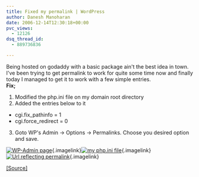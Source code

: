 ```yaml
---
title: Fixed my permalink | WordPress
author: Danesh Manoharan
date: 2006-12-14T12:30:18+00:00
pvc_views:
  - 12126
dsq_thread_id:
  - 889736836

---
```

Being hosted on godaddy with a basic package ain't the best idea in town. I've been trying to get permalink to work for quite some time now and finally today I managed to get it to work with a few simple entries.  
**Fix;**

1. Modified the php.ini file on my domain root directory  
2. Added the entries below to it

  * cgi.fix_pathinfo = 1
  * cgi.force_redirect = 0

3. Goto WP's Admin -> Options -> Permalinks. Choose you desired option and save.

[<img src="/techblog/wp-content/uploads/2006/12/wp-admin.thumbnail.png" id="image6" alt="WP-Admin page" />][1]{.imagelink}[<img src="/techblog/wp-content/uploads/2006/12/php-ini.thumbnail.png" id="image8" alt="my php.ini file" />][2]{.imagelink}[<img src="/techblog/wp-content/uploads/2006/12/url.thumbnail.png" id="image7" alt="Url reflecting permalink" />][3]{.imagelink}

[[Source]][4]

 [1]: /techblog/wp-content/uploads/2006/12/wp-admin.png "WP-Admin page"
 [2]: /techblog/wp-content/uploads/2006/12/php-ini.png "my php.ini file"
 [3]: /techblog/wp-content/uploads/2006/12/url.png "Url reflecting permalink"
 [4]: http://blog.taragana.com/index.php/archive/wordpress-tip-on-permalink-options/ "http://blog.taragana.com/index.php/archive/wordpress-tip-on-permalink-options/"